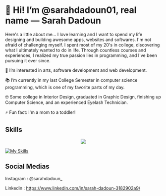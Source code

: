 # 👋 Hi! I’m @sarahdadoun01, real name — Sarah Dadoun

Here's a little about me... I love learning and I want to spend my life designing and building awesome apps, websites and softwares. I'm not afraid of challenging myself. I spent most of my 20's in college, discovering what I ultimately wanted to do in life. Through countless courses and experiences, I realized my true passion lies in programming, and I've been pursuing it ever since.

👀 I’m interested in arts, software development and web development.

📚 I’m currently in my last College Semester in computer science programming, which is one of my favorite parts of my day.

🤓 Some college in Interior Design, graduated in Graphic Design, finishing up Computer Science, and an experienced Eyelash Technician.

⚡ Fun fact: I'm a mom to a toddler!

## Skills

<p align="center">
  <a href="https://skillicons.dev">
    <img src="https://skillicons.dev/icons?i=java,kotlin,maven,gradle,python,php,laravel,go,nodejs,nuxt,express,prisma,vite,pug,html,css,sass,js,ts,vue,pinia,svelte,vscode,cs,nginx,unity,electron&perline=9" />
  </a>
</p>

[![My Skills]()](https://skillicons.dev)

## Social Medias

Instagram : @sarahdadoun_

Linkedin : https://www.linkedin.com/in/sarah-dadoun-3182902a9/

<!---
sarahdadoun01/sarahdadoun01 is a ✨ special ✨ repository because its `README.md` (this file) appears on your GitHub profile.
You can click the Preview link to take a look at your changes.
--->
